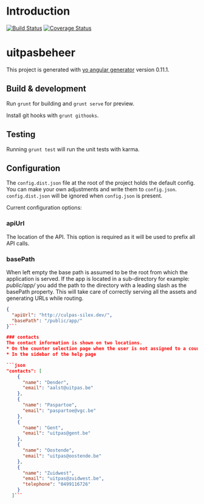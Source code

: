 # Introduction

[![Build Status](https://travis-ci.org/cultuurnet/uitpas-beheer-angular.svg?branch=master)](https://travis-ci.org/cultuurnet/uitpas-beheer-angular) [![Coverage Status](https://coveralls.io/repos/cultuurnet/uitpas-beheer-angular/badge.svg)](https://coveralls.io/r/cultuurnet/uitpas-beheer-angular)

# uitpasbeheer

This project is generated with [yo angular generator](https://github.com/yeoman/generator-angular)
version 0.11.1.

## Build & development

Run `grunt` for building and `grunt serve` for preview.

Install git hooks with `grunt githooks`.

## Testing

Running `grunt test` will run the unit tests with karma.

## Configuration

The `config.dist.json` file at the root of the project holds the default config. You can make your own adjustments and write them to `config.json`. `config.dist.json` will be ignored when `config.json` is present.
 
Current configuration options:
### apiUrl
The location of the API. This option is required as it will be used to prefix all API calls.

### basePath
When left empty the base path is assumed to be the root from which the application is served. If the app is located in a sub-directory for example: *public/app/* you add the path to the directory with a leading slash as the basePath property. This will take care of correctly serving all the assets and generating URLs while routing.
```json
{
  "apiUrl": "http://culpas-silex.dev/",
  "basePath": "/public/app/"
}```

### contacts
The contact information is shown on two locations.
* On the counter selection page when the user is not assigned to a counter
* In the sidebar of the help page

```json
"contacts": [
    {
      "name": "Dender",
      "email": "aalst@uitpas.be"
    },
    {
      "name": "Paspartoe",
      "email": "paspartoe@vgc.be"
    },
    {
      "name": "Gent",
      "email": "uitpas@gent.be"
    },
    {
      "name": "Oostende",
      "email": "uitpas@oostende.be"
    },
    {
      "name": "Zuidwest",
      "email": "uitpas@zuidwest.be",
      "telephone": "0499116726"
    }
  ]```